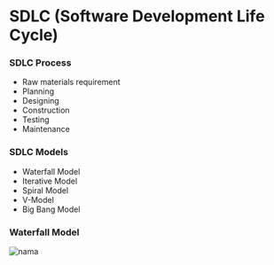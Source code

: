 # SDLC (Software Development Life Cycle)



### SDLC Process
* Raw materials requirement
* Planning
* Designing
* Construction
* Testing
* Maintenance

### SDLC Models
* Waterfall Model
* Iterative Model
* Spiral Model
* V-Model
* Big Bang Model



### Waterfall Model
![nama]("https://github.com/dystaSatria/software-measurement-and-testing/blob/main/SDLC/waterfall.png")
